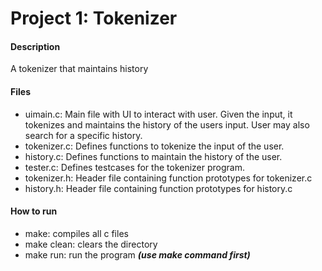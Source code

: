 
Project 1: Tokenizer
====================

#### Description

A tokenizer that maintains history

#### Files

 - uimain.c: Main file with UI to interact with user. Given the input, it
 tokenizes and maintains the history of the users input. User may also search
 for a specific history.
 - tokenizer.c: Defines functions to tokenize the input of the user.
 - history.c: Defines functions to maintain the history of the user.
 - tester.c: Defines testcases for the tokenizer program.
 - tokenizer.h: Header file containing function prototypes for tokenizer.c
 - history.h: Header file containing function prototypes for history.c

#### How to run

 - make: compiles all c files
 - make clean: clears the directory
 - make run: run the program ***(use make command first)***


